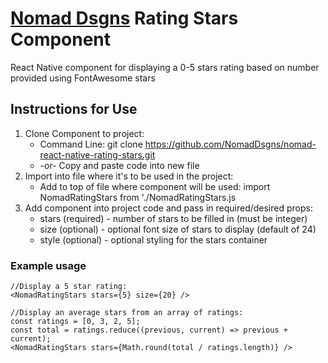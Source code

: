 # [Nomad Dsgns](https://www.nomaddsgns.com) Rating Stars Component #
React Native component for displaying a 0-5 stars rating based on number provided using FontAwesome stars

## Instructions for Use ##
1. Clone Component to project:
    - Command Line: git clone https://github.com/NomadDsgns/nomad-react-native-rating-stars.git
    - -or- Copy and paste code into new file
2. Import into file where it's to be used in the project:
    - Add to top of file where component will be used: import NomadRatingStars from './NomadRatingStars.js
3. Add component into project code and pass in required/desired props:
    - stars (required) - number of stars to be filled in (must be integer)
    - size (optional) - optional font size of stars to display (default of 24)
    - style (optional) - optional styling for the stars container


### Example usage ###

```
//Display a 5 star rating:
<NomadRatingStars stars={5} size={20} /> 

//Display an average stars from an array of ratings:
const ratings = [0, 3, 2, 5];
const total = ratings.reduce((previous, current) => previous + current);
<NomadRatingStars stars={Math.round(total / ratings.length)} />
```
